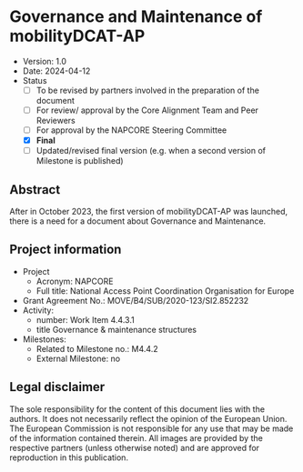 # Governance and Maintenance of mobilityDCAT-AP

- Version: 1.0
- Date: 2024-04-12
- Status
  - [ ] To be revised by partners involved in the preparation of the document
  - [ ] For review/ approval by the Core Alignment Team and Peer Reviewers
  - [ ] For approval by the NAPCORE Steering Committee
  - [x] **Final**
  - [ ] Updated/revised final version (e.g. when a second version of Milestone is published)

## Abstract

After in October 2023, the first version of mobilityDCAT-AP was launched, there is a need for a document about Governance and Maintenance.

## Project information

- Project
  - Acronym: NAPCORE
  - Full title: National Access Point Coordination Organisation for Europe
- Grant Agreement No.: MOVE/B4/SUB/2020-123/SI2.852232
- Activity:
  - number: Work Item 4.4.3.1
  - title Governance & maintenance structures
- Milestones:
  - Related to Milestone no.: M4.4.2
  - External Milestone: no

## Legal disclaimer

The sole responsibility for the content of this document lies with the authors.
It does not necessarily reflect the opinion of the European Union.
The European Commission is not responsible for any use that may be made of the information contained therein.
All images are provided by the respective partners (unless otherwise noted) and are approved for reproduction in this publication.

